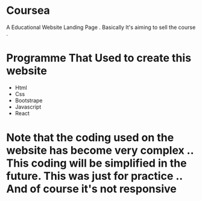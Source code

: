 # Coursea 

A Educational Website Landing Page . Basically It's aiming to sell the course . 

# Programme That Used to create this website

* Html
* Css
* Bootstrape
* Javascript
* React

# Note that the coding used on the website has become very complex .. This coding will be simplified in the future. This was just for practice .. And of course it's not responsive
  
